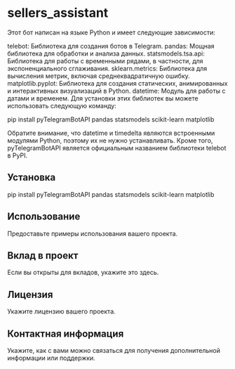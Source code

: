 # sellers_assistant

Этот бот написан на языке Python и имеет следующие зависимости:

telebot: Библиотека для создания ботов в Telegram.
pandas: Мощная библиотека для обработки и анализа данных.
statsmodels.tsa.api: Библиотека для работы с временными рядами, в частности, для экспоненциального сглаживания.
sklearn.metrics: Библиотека для вычисления метрик, включая среднеквадратичную ошибку.
matplotlib.pyplot: Библиотека для создания статических, анимированных и интерактивных визуализаций в Python.
datetime: Модуль для работы с датами и временем.
Для установки этих библиотек вы можете использовать следующую команду:

pip install pyTelegramBotAPI pandas statsmodels scikit-learn matplotlib

Обратите внимание, что datetime и timedelta являются встроенными модулями Python, поэтому их не нужно устанавливать. Кроме того, pyTelegramBotAPI является официальным названием библиотеки telebot в PyPI.

## Установка

pip install pyTelegramBotAPI pandas statsmodels scikit-learn matplotlib


## Использование

Предоставьте примеры использования вашего проекта.

## Вклад в проект

Если вы открыты для вкладов, укажите это здесь.

## Лицензия

Укажите лицензию вашего проекта.

## Контактная информация

Укажите, как с вами можно связаться для получения дополнительной информации или поддержки.
